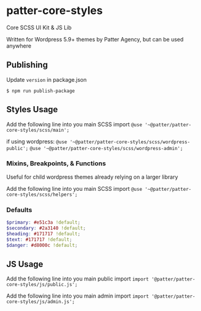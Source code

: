 # patter-core-styles

Core SCSS UI Kit & JS Lib

Written for Wordpress 5.9+ themes by Patter Agency, but can be used anywhere

## Publishing

Update `version` in package.json

`$ npm run publish-package`

## Styles Usage

Add the following line into you main SCSS import
`@use '~@patter/patter-core-styles/scss/main';`

if using wordpress: 
`@use '~@patter/patter-core-styles/scss/wordpress-public';`
`@use '~@patter/patter-core-styles/scss/wordpress-admin';`

### Mixins, Breakpoints, & Functions

Useful for child wordpress themes already relying on a larger library

Add the following line into you main SCSS import
`@use '~@patter/patter-core-styles/scss/helpers';`

### Defaults

```scss
$primary: #e51c3a !default;
$secondary: #2a3140 !default;
$heading: #171717 !default;
$text: #171717 !default;
$danger: #d8000c !default;
```

## JS Usage

Add the following line into you main public import
`import '@patter/patter-core-styles/js/public.js';`

Add the following line into you main admin import
`import '@patter/patter-core-styles/js/admin.js';`
